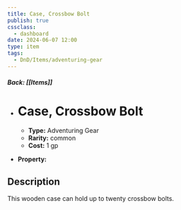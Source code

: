```yaml
---
title: Case, Crossbow Bolt
publish: true
cssclass:
  - dashboard
date: 2024-06-07 12:00
type: item
tags:
  - DnD/Items/adventuring-gear
---
```


##### Back: [[Items]]

- # Case, Crossbow Bolt

    - **Type:** Adventuring Gear
    - **Rarity:** common
    - **Cost:** 1 gp
- **Property:** 



## Description 

This wooden case can hold up to twenty crossbow bolts. 
